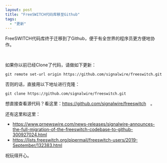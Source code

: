```yaml
---
layout: post
title: "FreeSWITCH代码库移至Github"
tags:
  - "更新"
---
```


FreeSWITCH代码库终于迁移到了Github，便于有全世界的程序员更方便地协作。

<br/>

如果你以前已经Clone了代码，请做如下更新：

    git remote set-url origin https://github.com/signalwire/freeswitch.git

否则的话，直接用以下地址进行克隆：

    git clone https://github.com/signalwire/freeswitch.git

想直接查看源代码？看这里：<https://github.com/signalwire/freeswitch>　。

还有这里和这里：

- <https://www.prnewswire.com/news-releases/signalwire-announces-the-full-migration-of-the-freeswitch-codebase-to-github-300927024.html>
- <https://lists.freeswitch.org/pipermail/freeswitch-users/2019-September/132383.html>

祝玩得开心。

